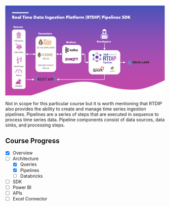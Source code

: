 ![RTDIP Pipelines](../assets/rtdip_sdk_pipelines.png)

Not in scope for this particular course but it is worth mentioning that RTDIP also provides the ability to create and manage time series ingestion pipelines. Pipelines are a series of steps that are executed in sequence to process time series data. Pipeline components consist of data sources, data sinks, and processing steps.

## Course Progress

-   [X] Overview
-   [ ] Architecture
    -  [X] Queries
    -  [X] Pipelines
    -  [ ] Databricks
-   [ ] SDK
-   [ ] Power BI
-   [ ] APIs
-   [ ] Excel Connector